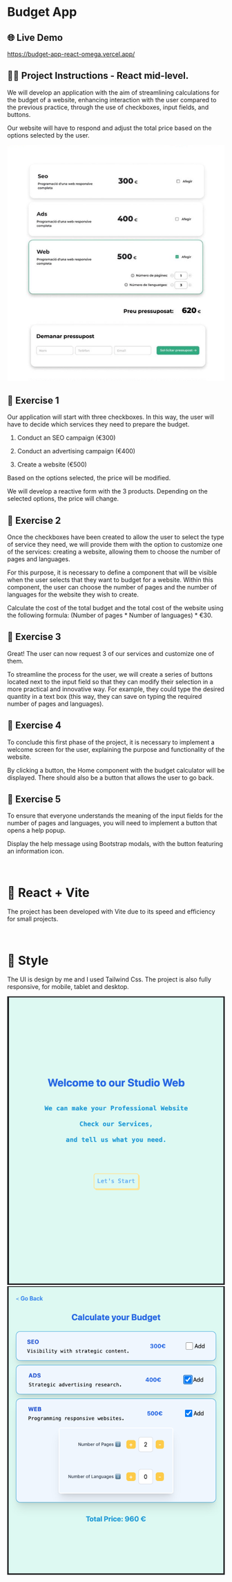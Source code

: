 # Budget App

## 🌐 Live Demo
https://budget-app-react-omega.vercel.app/

## 👩‍🔧 Project Instructions - React mid-level. 
We will develop an application with the aim of streamlining calculations for the budget of a website, enhancing interaction with the user compared to the previous practice, through the use of checkboxes, input fields, and buttons.

Our website will have to respond and adjust the total price based on the options selected by the user.

![example image](src/assets/example.png)

## 📍 Exercise 1


Our application will start with three checkboxes. In this way, the user will have to decide which services they need to prepare the budget.

1. Conduct an SEO campaign (€300)

2. Conduct an advertising campaign (€400)

3. Create a website (€500)

Based on the options selected, the price will be modified.

We will develop a reactive form with the 3 products. Depending on the selected options, the price will change.


## 📍 Exercise 2

Once the checkboxes have been created to allow the user to select the type of service they need, we will provide them with the option to customize one of the services: creating a website, allowing them to choose the number of pages and languages.

For this purpose, it is necessary to define a component that will be visible when the user selects that they want to budget for a website. Within this component, the user can choose the number of pages and the number of languages for the website they wish to create.

Calculate the cost of the total budget and the total cost of the website using the following formula: (Number of pages * Number of languages) * €30.


## 📍 Exercise 3

Great! The user can now request 3 of our services and customize one of them.

To streamline the process for the user, we will create a series of buttons located next to the input field so that they can modify their selection in a more practical and innovative way. For example, they could type the desired quantity in a text box (this way, they can save on typing the required number of pages and languages).


## 📍 Exercise 4

To conclude this first phase of the project, it is necessary to implement a welcome screen for the user, explaining the purpose and functionality of the website.

By clicking a button, the Home component with the budget calculator will be displayed. There should also be a button that allows the user to go back.


## 📍 Exercise 5

To ensure that everyone understands the meaning of the input fields for the number of pages and languages, you will need to implement a button that opens a help popup.

Display the help message using Bootstrap modals, with the button featuring an information icon.

<br/>

#  💾 React + Vite

The project has been developed with Vite due to its speed and efficiency for small projects. 

<br/>

#  🎠 Style

The UI is design by me and I used Tailwind Css. 
The project is also fully responsive, for mobile, tablet and desktop.

![welcome](src/assets/welcome.png)  ![home](src/assets/home.png)

